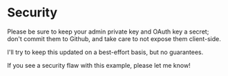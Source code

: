 # Security

Please be sure to keep your admin private key and OAuth key a secret; 
don't commit them to Github, and take care to not expose them client-side.

I'll try to keep this updated on a best-effort basis, but no guarantees. 

If you see a security flaw with this example, please let me know!
